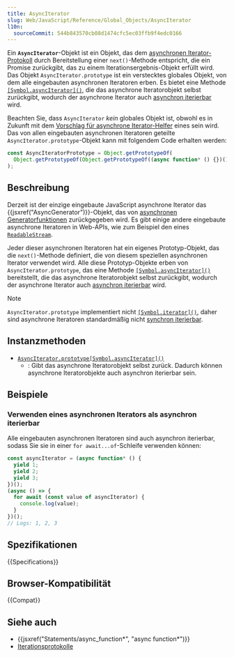 ```yaml
---
title: AsyncIterator
slug: Web/JavaScript/Reference/Global_Objects/AsyncIterator
l10n:
  sourceCommit: 544b843570cb08d1474cfc5ec03ffb9f4edc0166
---
```


Ein **`AsyncIterator`**-Objekt ist ein Objekt, das dem [asynchronen Iterator-Protokoll](/de/docs/Web/JavaScript/Reference/Iteration_protocols#the_async_iterator_and_async_iterable_protocols) durch Bereitstellung einer `next()`-Methode entspricht, die ein Promise zurückgibt, das zu einem Iterationsergebnis-Objekt erfüllt wird. Das Objekt `AsyncIterator.prototype` ist ein verstecktes globales Objekt, von dem alle eingebauten asynchronen Iteratoren erben. Es bietet eine Methode [`[Symbol.asyncIterator]()`](/de/docs/Web/JavaScript/Reference/Global_Objects/AsyncIterator/Symbol.asyncIterator), die das asynchrone Iteratorobjekt selbst zurückgibt, wodurch der asynchrone Iterator auch [asynchron iterierbar](/de/docs/Web/JavaScript/Reference/Iteration_protocols#the_async_iterator_and_async_iterable_protocols) wird.

Beachten Sie, dass `AsyncIterator` _kein_ globales Objekt ist, obwohl es in Zukunft mit dem [Vorschlag für asynchrone Iterator-Helfer](https://github.com/tc39/proposal-async-iterator-helpers) eines sein wird. Das von allen eingebauten asynchronen Iteratoren geteilte `AsyncIterator.prototype`-Objekt kann mit folgendem Code erhalten werden:

```js
const AsyncIteratorPrototype = Object.getPrototypeOf(
  Object.getPrototypeOf(Object.getPrototypeOf((async function* () {})())),
);
```

## Beschreibung

Derzeit ist der einzige eingebaute JavaScript asynchrone Iterator das {{jsxref("AsyncGenerator")}}-Objekt, das von [asynchronen Generatorfunktionen](/de/docs/Web/JavaScript/Reference/Statements/async_function*) zurückgegeben wird. Es gibt einige andere eingebaute asynchrone Iteratoren in Web-APIs, wie zum Beispiel den eines [`ReadableStream`](/de/docs/Web/API/ReadableStream).

Jeder dieser asynchronen Iteratoren hat ein eigenes Prototyp-Objekt, das die `next()`-Methode definiert, die von diesem speziellen asynchronen Iterator verwendet wird. Alle diese Prototyp-Objekte erben von `AsyncIterator.prototype`, das eine Methode [`[Symbol.asyncIterator]()`](/de/docs/Web/JavaScript/Reference/Global_Objects/Symbol/asyncIterator) bereitstellt, die das asynchrone Iteratorobjekt selbst zurückgibt, wodurch der asynchrone Iterator auch [asynchron iterierbar](/de/docs/Web/JavaScript/Reference/Iteration_protocols#the_async_iterator_and_async_iterable_protocols) wird.

> [!NOTE]
> `AsyncIterator.prototype` implementiert nicht [`[Symbol.iterator]()`](/de/docs/Web/JavaScript/Reference/Global_Objects/Symbol/iterator), daher sind asynchrone Iteratoren standardmäßig nicht [synchron iterierbar](/de/docs/Web/JavaScript/Reference/Iteration_protocols#the_iterable_protocol).

## Instanzmethoden

- [`AsyncIterator.prototype[Symbol.asyncIterator]()`](/de/docs/Web/JavaScript/Reference/Global_Objects/AsyncIterator/Symbol.asyncIterator)
  - : Gibt das asynchrone Iteratorobjekt selbst zurück. Dadurch können asynchrone Iteratorobjekte auch asynchron iterierbar sein.

## Beispiele

### Verwenden eines asynchronen Iterators als asynchron iterierbar

Alle eingebauten asynchronen Iteratoren sind auch asynchron iterierbar, sodass Sie sie in einer `for await...of`-Schleife verwenden können:

```js
const asyncIterator = (async function* () {
  yield 1;
  yield 2;
  yield 3;
})();
(async () => {
  for await (const value of asyncIterator) {
    console.log(value);
  }
})();
// Logs: 1, 2, 3
```

## Spezifikationen

{{Specifications}}

## Browser-Kompatibilität

{{Compat}}

## Siehe auch

- {{jsxref("Statements/async_function*", "async function*")}}
- [Iterationsprotokolle](/de/docs/Web/JavaScript/Reference/Iteration_protocols)
